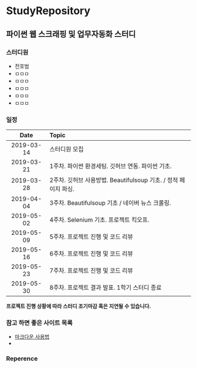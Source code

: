# StudyRepository
## 파이썬 웹 스크래핑 및 업무자동화 스터디
### 스터디원
* 전호범
* ㅁㅁㅁ
* ㅁㅁㅁ
* ㅁㅁㅁ
* ㅁㅁㅁ
* ㅁㅁㅁ  

### 일정  
| Date | Topic |  
|:------------:|:----------------|  
|2019-03-14    | 스터디원 모집 |  
|2019-03-21    | 1주차. 파이썬 환경세팅. 깃허브 연동. 파이썬 기초. |     
|2019-03-28    | 2주차. 깃허브 사용방법. Beautifulsoup 기초. / 정적 페이지 파싱.|  
|2019-04-04    | 3주차. Beautifulsoup 기초 / 네이버 뉴스 크롤링. |
|2019-05-02    | 4주차. Selenium 기초. 프로젝트 킥오프. |
|2019-05-09    | 5주차. 프로젝트 진행 및 코드 리뷰 |
|2019-05-16    | 6주차. 프로젝트 진행 및 코드 리뷰 |
|2019-05-23    | 7주차. 프로젝트 진행 및 코드 리뷰 |
|2019-05-30    | 8주차. 프로젝트 결과 발표. 1학기 스터디 종료 |
**프로젝트 진행 상황에 따라 스터디 조기마감 혹은 지연될 수 있습니다.**

### 참고 하면 좋은 사이트 목록

* [마크다운 사용법](https://gist.github.com/ninanung/946cd0e2e09bd5a94964ff8b612a9012)
* 


### Reperence
